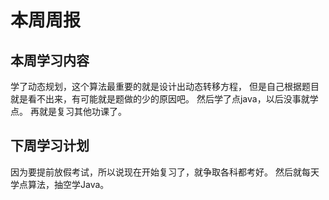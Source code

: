 # 本周周报

## 本周学习内容

学了动态规划，这个算法最重要的就是设计出动态转移方程，
但是自己根据题目就是看不出来，有可能就是题做的少的原因吧。
然后学了点java，以后没事就学点。
再就是复习其他功课了。

## 下周学习计划

因为要提前放假考试，所以说现在开始复习了，就争取各科都考好。
然后就每天学点算法，抽空学Java。
